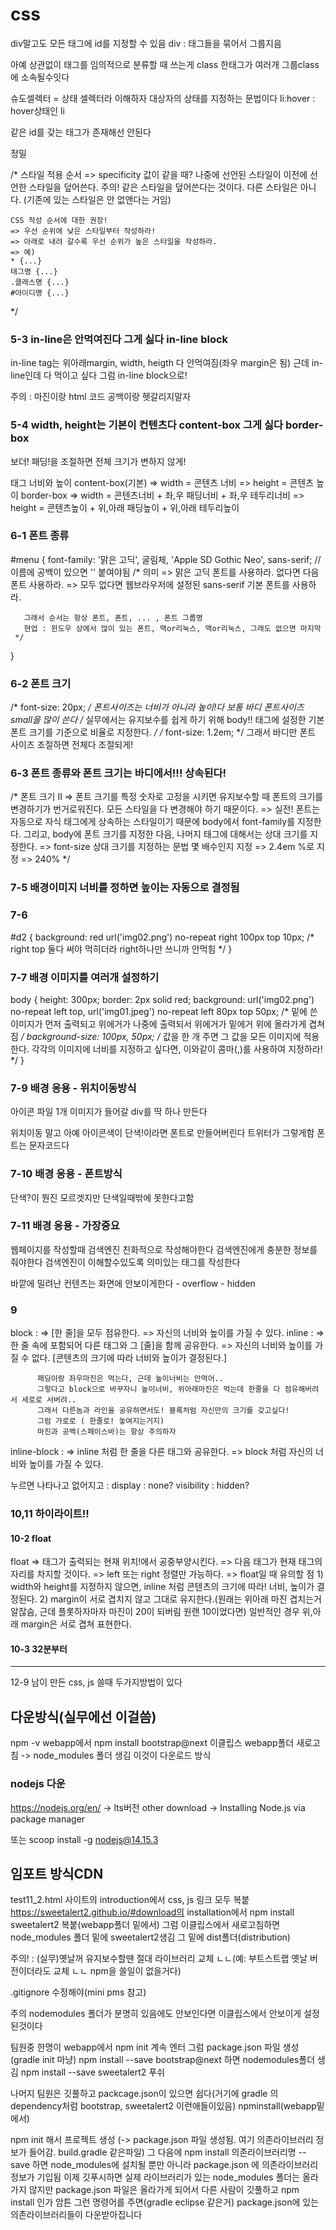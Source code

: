 # css

div말고도 모든 태그에 id를 지정할 수 있음
div : 태그들을 묶어서 그룹지음

아예 상관없이 태그를 임의적으로 분류할 때 쓰는게 class
한태그가 여러개 그룹class에 소속될수잇다

슈도셀렉터 = 상태 셀렉터라 이해하자
대상자의 상태를 지정하는 문법이다
li:hover : hover상태인 li

같은 id를 갖는 태그가 존재해선 안된다

정밀

/* 스타일 적용 순서
     => specificity 값이 같을 때?
        나중에 선언된 스타일이 이전에 선언한 스타일을 덮어쓴다.
        주의!
        같은 스타일을 덮어쓴다는 것이다.
        다른 스타일은 아니다.
         (기존에 있는 스타일은 안 없앤다는 거임)

    CSS 작성 순서에 대한 권장!
    => 우선 순위에 낮은 스타일부터 작성하라!
    => 아래로 내려 갈수록 우선 순위가 높은 스타일을 작성하라.
    => 예)
    * {...}
    태그명 {...}
    .클래스명 {...}
    #아이디명 {...}
   */


### 5-3 in-line은 안먹여진다 그게 싫다 in-line block
in-line tag는 위아래margin, width, heigth 다 안먹여짐(좌우 margin은 됨)
근데 in-line인데 다 먹이고 싶다 그럼 in-line block으로!

주의 : 마진이랑 html 코드 공백이랑 헷갈리지말자

### 5-4 width, height는 기본이 컨텐츠다 content-box 그게 싫다 border-box
보더! 패딩!을 조절하면 전체 크기가 변하지 않게!

태그 너비와 높이
    content-box(기본)
      => width = 콘텐츠 너비
      => height = 콘텐츠 높이
    border-box
    => width = 콘텐츠너비 + 좌,우 패딩너비 + 좌,우 테두리너비
    => height = 콘텐츠높이 + 위,아래 패딩높이 + 위,아래 테두리높이

### 6-1 폰트 종류
#menu {
    font-family: '맑은 고딕', 굴림체, 'Apple SD Gothic Neo', sans-serif;
    // 이름에 공백이 있으면 '' 붙여야됨
    /* 의미
       => 맑은 고딕 폰트를 사용하라. 없다면 다음 폰트 사용하라.
       => 모두 없다면 웹브라우저에 설정된 sans-serif 기본 폰트를 사용하라.

       그래서 순서는 항상 폰트, 폰트, ... , 폰트 그룹명
       현업 : 윈도우 상에서 많이 있는 폰트, 맥or리눅스, 맥or리눅스, 그래도 없으면 마지막
     */
  } 

### 6-2 폰트 크기
  /* font-size: 20px; */ 폰트사이즈는 너비가 아니라 높이!다 보통 바디 폰트사이즈 small을 많이 쓴다
  /* 실무에서는 유지보수를 쉽게 하기 위해 
       body!! 태그에 설정한 기본 폰트 크기를 기준으로 비율로 지정한다. */
    /* font-size: 1.2em; */
    그래서 바디만 폰트 사이즈 조절하면 전체다 조절되게!

### 6-3 폰트 종류와 폰트 크기는 바디에서!!! 상속된다!
/* 폰트 크기 II
    => 폰트 크기를 특정 숫자로 고정을 시키면
       유지보수할 때 폰트의 크기를 변경하기가 번거로워진다.
       모든 스타일을 다 변경해야 하기 때문이다.
    => 실전!
       폰트는 자동으로 자식 태그에게 상속하는 스타일이기 때문에
       body에서 font-family를 지정한다.
       그리고, body에 폰트 크기를 지정한 다음,
       나머지 태그에 대해서는 상대 크기를 지정한다.
    => font-size 상대 크기를 지정하는 문법
       몇 배수인지 지정 => 2.4em
       %로 지정         => 240%
  */

### 7-5 배경이미지 너비를 정하면 높이는 자동으로 결정됨
### 7-6 
#d2 {
    background: red url('img02.png') no-repeat right 100px top 10px;
    /*
    right top 둘다 써야 먹히더라 right하나만 쓰니까 안먹힘
    */
  }
### 7-7 배경 이미지를 여러개 설정하기
body {
    height: 300px;
    border: 2px solid red;
    background: url('img02.png') no-repeat left top,
                url('img01.jpeg') no-repeat left 80px top 50px;
                /*
                밑에 쓴이미지가 먼저 출력되고 위에거가 나중에 출력되서
                위에거가 밑에거 위에 올라가게 겹쳐짐
                */
    background-size: 100px, 50px; 
    /* 값을 한 개 주면 그 값을 모든 이미지에 적용한다.
    각각의 이미지에 너비를 지정하고 싶다면,
    이와같이 콤마(,)를 사용하여 지정하라! */
  }
### 7-9 배경 응용 - 위치이동방식
아이콘 파일 1개
이미지가 들어갈 div를 딱 하나 만든다 <div id="state"></div>

위치이동 말고
아예 아이콘색이 단색!이라면 폰트로 만들어버린다 트위터가 그렇게함
폰트는 문자코드다 
### 7-10 배경 응용 - 폰트방식
단색?이 뭔진 모르겟지만 단색일때밖에 못한다고함
### 7-11 배경 응용 - 가장중요
웹페이지를 작성할때 검색엔진 친화적으로 작성해야한다
검색엔진에게 충분한 정보를 줘야한다
검색엔진이 이해할수있도록 의미있는 태그를 작성한다

바깥에 밀려난 컨텐츠는 화면에 안보이게한다 - overflow - hidden

### 9
block : 
       => [한 줄]을 모두 점유한다.
       => 자신의 너비와 높이를 가질 수 있다.
inline : 
       => 한 줄 속에 포함되어 다른 태그와 그 [줄]을 함께 공유한다.
       => 자신의 너비와 높이를 가질 수 없다.
          [콘텐츠의 크기에 따라 너비와 높이가 결정된다.]

          패딩이랑 좌우마진은 먹는다, 근데 높이너비는 안먹어..
          그렇다고 block으로 바꾸자니 높이너비, 위아래마진은 먹는데 한줄을 다 점유해버려서 세로로 서버려..
          그래서 다른놈과 라인을 공유하면서도! 블록처럼 자신만의 크기를 갖고싶다!
          그럼 가로로 ( 한줄로! 놓여지는거지)
          마진과 공백(스페이스바)는 항상 주의하자

inline-block : 
       => inline 처럼 한 줄을 다른 태그와 공유한다.
       => block 처럼 자신의 너비와 높이를 가질 수 있다.


누르면 나타나고 없어지고 : display : none? visibility : hidden?

### 10,11 하이라이트!!
#### 10-2 float
float
    => 태그가 출력되는 현재 위치!에서 공중부양시킨다.
    => 다음 태그가 현재 태그의 자리를 차지할 것이다.
    => left 또는 right 정렬만 가능하다.
    => float일 때 유의할 점
      1) width와 height를 지정하지 않으면, inline 처럼 콘텐츠의 크기에 따라!
          너비, 높이가 결정된다.
      2) margin이 서로 겹치지 않고 그대로 유지한다.(원래는 위아래 마진 겹치는거 알잖슴, 근데 플롯하자마자 마진이 20이 되버림 원랜 10이었다면)
         일반적인 경우 위,아래 margin은 서로 겹쳐 표현한다. 

#### 10-3 32분부터

- - -

12-9
남이 만든 css, js 쓸때 두가지방법이 있다

## 다운방식(실무에선 이걸씀)
<link rel="stylesheet" type="text/css" href="../node_modules/sweetalert2/dist/sweetalert.css">
npm -v
webapp에서
npm install bootstrap@next
이클립스 webapp폴더 새로고침 -> node_modules 폴더 생김 이것이 다운로드 방식

### nodejs 다운
https://nodejs.org/en/ -> lts버전 other download -> Installing Node.js via package manager

또는 scoop install -g nodejs@14.15.3

  
## 임포트 방식CDN
<link href="https://cdn.jsdelivr.net/npm/bootstrap@5.0.0-beta1/dist/css/bootstrap.min.css" 
  rel="stylesheet" 
  integrity="sha384-giJF6kkoqNQ00vy+HMDP7azOuL0xtbfIcaT9wjKHr8RbDVddVHyTfAAsrekwKmP1" 
  crossorigin="anonymous">
  
test11_2.html
사이트의 introduction에서 css, js 링크 모두 복붙
https://sweetalert2.github.io/#download의 installation에서
npm install sweetalert2 복붙(webapp폴더 밑에서)
그럼 이클립스에서 새로고침하면 node_modules 폴더 밑에 sweetalert2생김
그 밑에 dist폴더(distribution)

주의! : (실무)옛날꺼 유지보수할땐 절대 라이브러리 교체 ㄴㄴ(예: 부트스트랩 옛날 버전이더라도 교체 ㄴㄴ npm을 쓸일이 없을거다)

.gitignore 수정해야(mini pms 참고)


주의
nodemodules 폴더가 분명히 있음에도 안보인다면 이클립스에서 안보이게 설정된것이다


팀원중 한명이
webapp에서 
npm init
계속 엔터
그럼 package.json 파일 생성(gradle init 마냥)
npm install --save bootstrap@next 
하면 nodemodules폴더 생김
npm install --save sweetalert2
푸쉬

나머지 팀원은 깃풀하고
packcage.json이 있으면 쉽다(거기에 gradle 의 dependency처럼 bootstrap, sweetalert2 이런애들이있음) 
npminstall(webapp밑에서)



npm init 해서 프로젝트 생성 (-> package.json 파일 생성됨. 여기 의존라이브러리 정보가 들어감. build.gradle 같은파일)
그 다음에 npm install 의존라이브러리명 --save 하면 node_modules에 설치될 뿐만 아니라 package.json 에 의존라이브러리 정보가 기입됨
이제 깃푸시하면 실제 라이브러리가 있는 node_modules 폴더는 올라가지 않지만 package.json 파일은 올라가게 되어서
다른 사람이 깃풀하고 npm install 인가 암튼 그런 명령어를 주면(gradle eclipse 같은거) package.json에 있는 의존라이브러리들이
다운받아집니다
